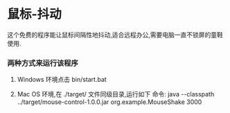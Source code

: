 # 鼠标-抖动
这个免费的程序能让鼠标间隔性地抖动,适合远程办公,需要电脑一直不锁屏的童鞋使用.

### 两种方式来运行该程序

1. Windows 环境点击 bin/start.bat

2. Mac OS 环境,在 ./target/ 文件同级目录,运行如下 命令:
java --classpath ../target/mouse-control-1.0.0.jar org.example.MouseShake 3000

